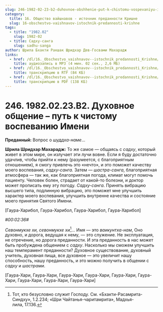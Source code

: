 ```yaml
---
slug: 246-1982-02-23-b2-duhovnoe-obshhenie-put-k-chistomu-vospevaniyu-imeni
category:
  title: 16. Общество вайшнавов - источник преданности Кришне
  slug: 16-obschestvo-vaishnavov-istochnik-predannosti-krishne
tags:
  - title: "1982.02"
    slug: 1982-02
  - title: Садху-санга
    slug: sadhu-sanga
author: Шрила Бхакти Ракшак Шридхар Дев-Госвами Махарадж
links:
  - href: /dl/16._Obschestvo_vaishnavov--istochnik_predannosti_Krishne/246_1982.02.23.B2_SridharMj_Duhovnoye_obweniye--put_k_chistomu_vospevaniyu_Imeni.mp3
    title: аудиозапись в MP3 (4 мин. 02 сек., 2,6 МБ)
  - href: /dl/16._Obschestvo_vaishnavov--istochnik_predannosti_Krishne/246_1982.02.23.B2_SridharMj_Duhovnoye_obweniye--put_k_chistomu_vospevaniyu_Imeni.rtf
    title: транскрипцию в RTF (84 КБ)
  - href: /dl/16._Obschestvo_vaishnavov--istochnik_predannosti_Krishne/246_1982.02.23.B2_SridharMj_Duhovnoye_obweniye--put_k_chistomu_vospevaniyu_Imeni.pdf
    title: транскрипцию в PDF (138 КБ)
---
```


# 246. 1982.02.23.B2. Духовное общение – путь к чистому воспеванию Имени

**Преданный:** Вопрос о *шуддха-наме*…

**Шрила Шридхар Махарадж:** То же самое — общаясь с *садху*, который живет в этом мире, он излучает эти лучи вовне. Если я буду достаточно удачлив, чтобы прийти к нему (разумеется, с благоприятным отношением), я смогу привлечь это «нечто», и это поможет качеству моего воспевания, *садху-санга.* Затем — *шастра-санга*, благоприятная атмосфера — так же, как благоприятная погода, климат могут помочь пациенту. Человек болен, страдает от какой-то болезни, и доктор может прописать ему эту погоду. *Садху-санга*. Принять вибрацию высшего типа, подлинную вибрацию, это поможет мне улучшить характер моего воспевания, улучшить внутренне качества и состояние моего принятия Святого Имени.

[Гаура-Харибол, Гаура-Харибол, Гаура-Харибол, Гаура-Харибол]

*#00:02:36#*

*Севонмукхе хи, севонмукхе хи*[^_ftn1]… Имя — это *ваикунтха-нам*, Оно духовно, и дорога, ведущая к нему, — это служение. Не эксплуатация, не отречение, но дорога преданности. И эта преданность в нас может быть пробуждена общением с *садху*. Насколько мы сможем улучшить наш темперамент преданности? Духовное существование, духовный учитель, духовная пища, все духовное — это увеличит нашу способность, нашу преданность, и это можно получить в общении с *садху* и *шастрами*.

[Гаура-Хари, Гаура-Хари, Гаура-Хари, Гаура-Хари, Гаура-Хари, Гаура-Хари, Гаура-Хари, Гаура-Хари, Гаура-Хари]



[^_ftn1]: Тот, кто безусловно служит Господу. См. «Бхакти-Расамрита-Синдху», 1.2.234; «Шри Чайтанья-чаритамрита», Мадхья-лила, 17.136.

